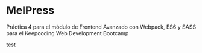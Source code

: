 # MelPress
Práctica 4 para el módulo de Frontend Avanzado con Webpack, ES6 y SASS para el Keepcoding Web Development Bootcamp




test